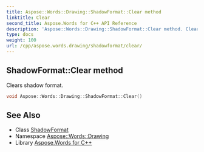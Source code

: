 ```yaml
---
title: Aspose::Words::Drawing::ShadowFormat::Clear method
linktitle: Clear
second_title: Aspose.Words for C++ API Reference
description: 'Aspose::Words::Drawing::ShadowFormat::Clear method. Clears shadow format in C++.'
type: docs
weight: 100
url: /cpp/aspose.words.drawing/shadowformat/clear/
---
```

## ShadowFormat::Clear method


Clears shadow format.

```cpp
void Aspose::Words::Drawing::ShadowFormat::Clear()
```

## See Also

* Class [ShadowFormat](../)
* Namespace [Aspose::Words::Drawing](../../)
* Library [Aspose.Words for C++](../../../)
